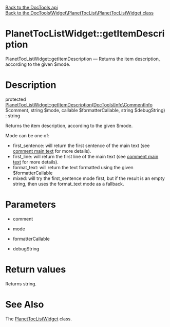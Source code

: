 [Back to the DocTools api](https://github.com/lingtalfi/DocTools/blob/master/doc/api/DocTools.md)<br>
[Back to the DocTools\Widget\PlanetTocList\PlanetTocListWidget class](https://github.com/lingtalfi/DocTools/blob/master/doc/api/DocTools/Widget/PlanetTocList/PlanetTocListWidget.md)


PlanetTocListWidget::getItemDescription
================



PlanetTocListWidget::getItemDescription — Returns the item description, according to the given $mode.




Description
================


protected [PlanetTocListWidget::getItemDescription](https://github.com/lingtalfi/DocTools/blob/master/doc/api/DocTools/Widget/PlanetTocList/PlanetTocListWidget/getItemDescription.md)([DocTools\Info\CommentInfo](https://github.com/lingtalfi/DocTools/blob/master/doc/api/DocTools/Info/CommentInfo.md) $comment, string $mode, callable $formatterCallable, string $debugString) : string




Returns the item description, according to the given $mode.

Mode can be one of:

- first_sentence: will return the first sentence of the main text (see [comment main text](https://github.com/lingtalfi/DocTools/blob/master/doc/api/DocTools/Info/CommentInfo.md#the-doc-comment-structure) for more details).
- first_line: will return the first line of the main text (see [comment main text](https://github.com/lingtalfi/DocTools/blob/master/doc/api/DocTools/Info/CommentInfo.md#the-doc-comment-structure) for more details).
- format_text: will return the text formatted using the given $formatterCallable
- mixed: will try the first_sentence mode first, but if the result is an empty string, then uses the format_text mode as a fallback.




Parameters
================


- comment

    

- mode

    

- formatterCallable

    

- debugString

    


Return values
================

Returns string.







See Also
================

The [PlanetTocListWidget](https://github.com/lingtalfi/DocTools/blob/master/doc/api/DocTools/Widget/PlanetTocList/PlanetTocListWidget.md) class.
